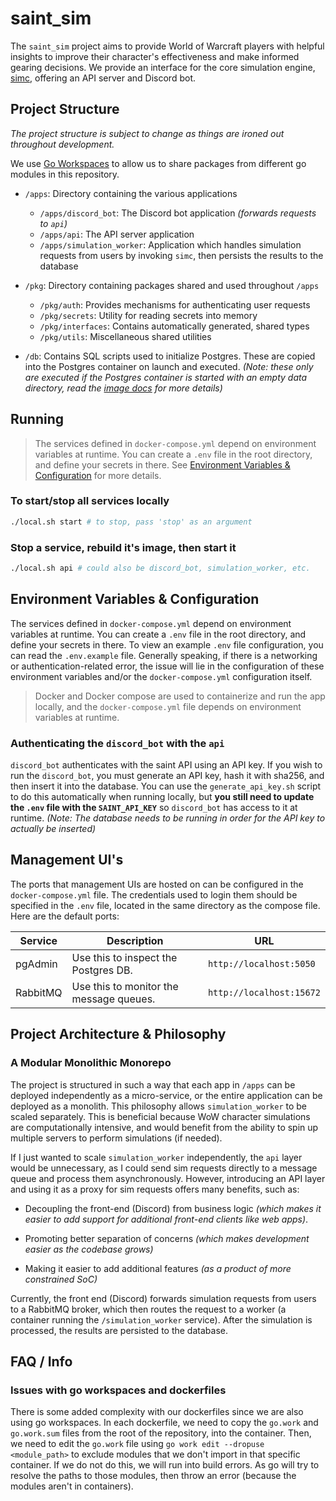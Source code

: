 # saint_sim

The `saint_sim` project aims to provide World of Warcraft players with helpful insights to improve their character's effectiveness and make informed gearing decisions. We provide an interface for the core simulation engine, [simc](https://github.com/simulationcraft/simc), offering an API server and Discord bot.

## Project Structure

_The project structure is subject to change as things are ironed out throughout development._

We use [Go Workspaces](https://go.dev/doc/tutorial/workspaces) to allow us to share packages from different go modules in this repository.

- `/apps`: Directory containing the various applications
  - `/apps/discord_bot`: The Discord bot application _(forwards requests to `api`)_
  - `/apps/api`: The API server application
  - `/apps/simulation_worker`: Application which handles simulation requests from users by invoking `simc`, then persists the results to the database
- `/pkg`: Directory containing packages shared and used throughout `/apps`

  - `/pkg/auth`: Provides mechanisms for authenticating user requests
  - `/pkg/secrets`: Utility for reading secrets into memory
  - `/pkg/interfaces`: Contains automatically generated, shared types
  - `/pkg/utils`: Miscellaneous shared utilities

- `/db`: Contains SQL scripts used to initialize Postgres. These are copied into the Postgres container on launch and executed. *(Note: these only are executed if the Postgres container is started with an empty data directory, read the [image docs](https://hub.docker.com/_/postgres) for more details)*

## Running

> The services defined in `docker-compose.yml` depend on environment variables at runtime. You can create a `.env` file in the root directory, and define your secrets in there. See [Environment Variables & Configuration](#environment-variables--configuration) for more details.

### To start/stop all services locally

```sh
./local.sh start # to stop, pass 'stop' as an argument
```

### Stop a service, rebuild it's image, then start it

```sh
./local.sh api # could also be discord_bot, simulation_worker, etc.
```

## Environment Variables & Configuration

The services defined in `docker-compose.yml` depend on environment variables at runtime. You can create a `.env` file in the root directory, and define your secrets in there. To view an example `.env` file configuration, you can read the `.env.example` file. Generally speaking, if there is a networking or authentication-related error, the issue will lie in the configuration of these environment variables and/or the `docker-compose.yml` configuration itself.

> Docker and Docker compose are used to containerize and run the app locally, and the `docker-compose.yml` file depends on environment variables at runtime.

### Authenticating the `discord_bot` with the `api`

`discord_bot` authenticates with the saint API using an API key. If you wish to run the `discord_bot`, you must generate an API key, hash it with sha256, and then insert it into the database. You can use the `generate_api_key.sh` script to do this automatically when running locally, but **you still need to update the `.env` file with the `SAINT_API_KEY`** so `discord_bot` has access to it at runtime. _(Note: The database needs to be running in order for the API key to actually be inserted)_

## Management UI's

The ports that management UIs are hosted on can be configured in the `docker-compose.yml` file. The credentials used to login them should be specified in the `.env` file, located in the same directory as the compose file. Here are the default ports:

| Service  | Description                             | URL                      |
| -------- | --------------------------------------- | ------------------------ |
| pgAdmin  | Use this to inspect the Postgres DB.    | `http://localhost:5050`  |
| RabbitMQ | Use this to monitor the message queues. | `http://localhost:15672` |

## Project Architecture & Philosophy

### A Modular Monolithic Monorepo

The project is structured in such a way that each app in `/apps` can be deployed independently as a micro-service, or the entire application can be deployed as a monolith. This philosophy allows `simulation_worker` to be scaled separately. This is beneficial because WoW character simulations are computationally intensive, and would benefit from the ability to spin up multiple servers to perform simulations (if needed).

If I just wanted to scale `simulation_worker` independently, the `api` layer would be unnecessary, as I could send sim requests directly to a message queue and process them asynchronously. However, introducing an API layer and using it as a proxy for sim requests offers many benefits, such as:

- Decoupling the front-end (Discord) from business logic _(which makes it easier to add support for additional front-end clients like web apps)_.

- Promoting better separation of concerns _(which makes development easier as the codebase grows)_

- Making it easier to add additional features *(as a product of more constrained SoC)*

Currently, the front end (Discord) forwards simulation requests from users to a RabbitMQ broker, which then routes the request to a worker (a container running the `/simulation_worker` service). After the simulation is processed, the results are persisted to the database.

## FAQ / Info

### Issues with go workspaces and dockerfiles

There is some added complexity with our dockerfiles since we are also using go workspaces. In each dockerfile, we need to copy the `go.work` and `go.work.sum` files from the root of the repository, into the container. Then, we need to edit the `go.work` file using `go work edit --dropuse <module_path>` to exclude modules that we don't import in that specific container. If we do not do this, we will run into build errors. As go will try to resolve the paths to those modules, then throw an error (because the modules aren't in containers).
